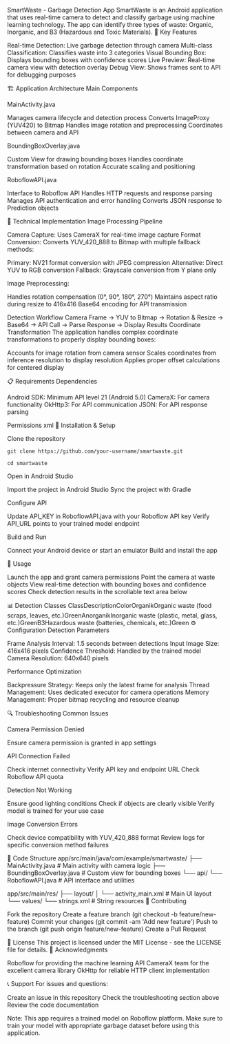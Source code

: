 SmartWaste - Garbage Detection App
SmartWaste is an Android application that uses real-time camera to detect and classify garbage using machine learning technology. The app can identify three types of waste: Organic, Inorganic, and B3 (Hazardous and Toxic Materials).
🚀 Key Features

Real-time Detection: Live garbage detection through camera
Multi-class Classification: Classifies waste into 3 categories
Visual Bounding Box: Displays bounding boxes with confidence scores
Live Preview: Real-time camera view with detection overlay
Debug View: Shows frames sent to API for debugging purposes

🏗️ Application Architecture
Main Components

MainActivity.java

Manages camera lifecycle and detection process
Converts ImageProxy (YUV420) to Bitmap
Handles image rotation and preprocessing
Coordinates between camera and API


BoundingBoxOverlay.java

Custom View for drawing bounding boxes
Handles coordinate transformation based on rotation
Accurate scaling and positioning


RoboflowAPI.java

Interface to Roboflow API
Handles HTTP requests and response parsing
Manages API authentication and error handling
Converts JSON response to Prediction objects



🔧 Technical Implementation
Image Processing Pipeline

Camera Capture: Uses CameraX for real-time image capture
Format Conversion: Converts YUV_420_888 to Bitmap with multiple fallback methods:

Primary: NV21 format conversion with JPEG compression
Alternative: Direct YUV to RGB conversion
Fallback: Grayscale conversion from Y plane only


Image Preprocessing:

Handles rotation compensation (0°, 90°, 180°, 270°)
Maintains aspect ratio during resize to 416x416
Base64 encoding for API transmission



Detection Workflow
Camera Frame → YUV to Bitmap → Rotation & Resize → Base64 → API Call → Parse Response → Display Results
Coordinate Transformation
The application handles complex coordinate transformations to properly display bounding boxes:

Accounts for image rotation from camera sensor
Scales coordinates from inference resolution to display resolution
Applies proper offset calculations for centered display

📋 Requirements
Dependencies

Android SDK: Minimum API level 21 (Android 5.0)
CameraX: For camera functionality
OkHttp3: For API communication
JSON: For API response parsing

Permissions
xml<uses-permission android:name="android.permission.CAMERA" />
<uses-permission android:name="android.permission.INTERNET" />
<uses-permission android:name="android.permission.READ_EXTERNAL_STORAGE" />
<uses-permission android:name="android.permission.READ_MEDIA_IMAGES" />
🚀 Installation & Setup

Clone the repository

```git clone https://github.com/your-username/smartwaste.git```


```cd smartwaste```

Open in Android Studio

Import the project in Android Studio
Sync the project with Gradle


Configure API

Update API_KEY in RoboflowAPI.java with your Roboflow API key
Verify API_URL points to your trained model endpoint


Build and Run

Connect your Android device or start an emulator
Build and install the app



🎯 Usage

Launch the app and grant camera permissions
Point the camera at waste objects
View real-time detection with bounding boxes and confidence scores
Check detection results in the scrollable text area below

📊 Detection Classes
ClassDescriptionColorOrganikOrganic waste (food scraps, leaves, etc.)GreenAnorganikInorganic waste (plastic, metal, glass, etc.)GreenB3Hazardous waste (batteries, chemicals, etc.)Green
⚙️ Configuration
Detection Parameters

Frame Analysis Interval: 1.5 seconds between detections
Input Image Size: 416x416 pixels
Confidence Threshold: Handled by the trained model
Camera Resolution: 640x640 pixels

Performance Optimization

Backpressure Strategy: Keeps only the latest frame for analysis
Thread Management: Uses dedicated executor for camera operations
Memory Management: Proper bitmap recycling and resource cleanup

🔍 Troubleshooting
Common Issues

Camera Permission Denied

Ensure camera permission is granted in app settings


API Connection Failed

Check internet connectivity
Verify API key and endpoint URL
Check Roboflow API quota


Detection Not Working

Ensure good lighting conditions
Check if objects are clearly visible
Verify model is trained for your use case


Image Conversion Errors

Check device compatibility with YUV_420_888 format
Review logs for specific conversion method failures



📝 Code Structure
app/src/main/java/com/example/smartwaste/
├── MainActivity.java              # Main activity with camera logic
├── BoundingBoxOverlay.java        # Custom view for bounding boxes
└── api/
    └── RoboflowAPI.java          # API interface and utilities

app/src/main/res/
├── layout/
│   └── activity_main.xml         # Main UI layout
└── values/
    └── strings.xml               # String resources
🤝 Contributing

Fork the repository
Create a feature branch (git checkout -b feature/new-feature)
Commit your changes (git commit -am 'Add new feature')
Push to the branch (git push origin feature/new-feature)
Create a Pull Request

📄 License
This project is licensed under the MIT License - see the LICENSE file for details.
🙏 Acknowledgments

Roboflow for providing the machine learning API
CameraX team for the excellent camera library
OkHttp for reliable HTTP client implementation

📞 Support
For issues and questions:

Create an issue in this repository
Check the troubleshooting section above
Review the code documentation


Note: This app requires a trained model on Roboflow platform. Make sure to train your model with appropriate garbage dataset before using this application.
